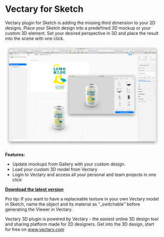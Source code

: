 # Vectary for Sketch

Vectary plugin for Sketch is adding the missing third dimension to your 2D designs. Place your Sketch design into a predefined 3D mockup or your custom 3D element. Set your desired perspective in 3D and place the result into the scene with one click.

![Plugin in action](vectary-sketch-plugin.png)

**Features:**
- Update mockups from Gallery with your custom design.
- Load your custom 3D model from Vectary
- Login to Vectary and access all your personal and team projects in one click

**[Download the latest version](https://github.com/vectary/vectary-sketch-plugin/releases/latest)**

Pro tip: If you want to have a replaceable texture in your own Vectary model in Sketch, name the object and its material as “_switchable” before generating the Viewer in Vectary.

Vectary 3D plugin is powered by Vectary - the easiest online 3D design tool and sharing platform made for 2D designers. Get into the 3D design, start for free on www.vectary.com
